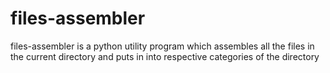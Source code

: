 # files-assembler
files-assembler is a python utility program which assembles all the files in the current directory and puts in into respective categories of the directory 
